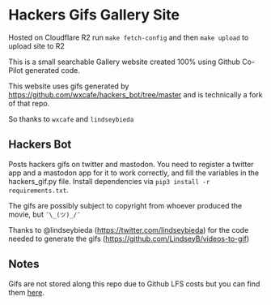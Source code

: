 # Hackers Gifs Gallery Site

Hosted on Cloudflare R2
run `make fetch-config` and then `make upload` to upload site to R2

This is a small searchable Gallery website created 100% using Github Co-Pilot generated code.

This website uses gifs generated by https://github.com/wxcafe/hackers_bot/tree/master and is technically a fork of that repo.

So thanks to `wxcafe` and `lindseybieda`

## Hackers Bot

Posts hackers gifs on twitter and mastodon.
You need to register a twitter app and a mastodon app for it to work correctly,
and fill the variables in the hackers_gif.py file. Install dependencies via
`pip3 install -r requirements.txt`.

The gifs are possibly subject to copyright from whoever produced the movie, but
`¯\_(ツ)_/¯`

Thanks to @lindseybieda (https://twitter.com/lindseybieda) for the code needed
to generate the gifs (https://github.com/LindseyB/videos-to-gif)


## Notes
Gifs are not stored along this repo due to Github LFS costs but you can find them [here](https://github.com/wxcafe/hackers_bot/tree/master/gifs).
